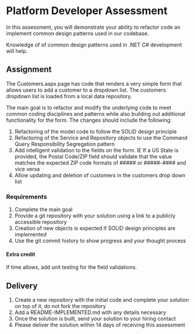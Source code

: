 # Platform Developer Assessment

In this assessment, you will demonstrate your ability to refactor code an implement common design patterns used in our codebase.

Knowledge of of common design patterns used in .NET C# development will help.

## Assignment

The Customers.aspx page has code that renders a very simple form that allows users to add a customer to a dropdown list. The customers
dropdown list is loaded from a local data repository.

The main goal is to refactor and modify the underlying code to meet common coding disciplines and patterns while also building out additional 
functionality for the form. The changes should include the following:

1. Refactoring of the model code to follow the SOLID design principle
2. Refactoring of the Service and Repository objects to use the Command Query Responsibility Segregation pattern 
3. Add intelligent validation to the fields on the form. IE If a US State is provided, the Postal Code/ZIP field should validate that the 
value matches the expected ZIP code formats of ##### or #####-#### and vice versa
4. Allow updating and deletion of customers in the customers drop down list

### Requirements

1. Complete the main goal
2. Provide a git repository with your solution using a link to a publicly accessible repository
3. Creation of new objects is expected if SOLID design principles are implemented
4. Use the git commit history to show progress and your thought process

#### Extra credit

If time allows, add unit testing for the field validations.

## Delivery

1. Create a new repository with the initial code and complete your solution on top of it, do not fork the repository
2. Add a README-IMPLEMENTED.md with any details necessary
3. Once the solution is built, send your solution to your hiring contact
4. Please deliver the solution within 14 days of receiving this assessment
